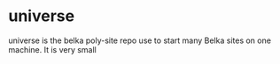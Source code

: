 # universe
universe is the belka poly-site repo use to start many Belka sites on one machine. It is very small
